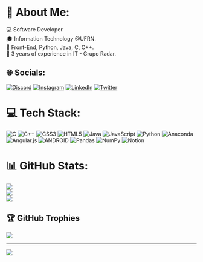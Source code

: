 # 💫 About Me:
💻 Software Developer.<br>🎓 Information Technology @UFRN.<br>🔧 Front-End, Python, Java, C, C++.<br>💼 3 years of experience in IT  - Grupo Radar.<br>


## 🌐 Socials:
[![Discord](https://img.shields.io/badge/Discord-%237289DA.svg?logo=discord&logoColor=white)](https://discord.gg/Confessor#4422) [![Instagram](https://img.shields.io/badge/Instagram-%23E4405F.svg?logo=Instagram&logoColor=white)](https://instagram.com/jorgeconfessor) [![LinkedIn](https://img.shields.io/badge/LinkedIn-%230077B5.svg?logo=linkedin&logoColor=white)](https://linkedin.com/in/jorge-confessor-bb2705247) [![Twitter](https://img.shields.io/badge/Twitter-%231DA1F2.svg?logo=Twitter&logoColor=white)](https://twitter.com/JConfess_r) 

# 💻 Tech Stack:
![C](https://img.shields.io/badge/c-%2300599C.svg?style=plastic&logo=c&logoColor=white) ![C++](https://img.shields.io/badge/c++-%2300599C.svg?style=plastic&logo=c%2B%2B&logoColor=white) ![CSS3](https://img.shields.io/badge/css3-%231572B6.svg?style=plastic&logo=css3&logoColor=white) ![HTML5](https://img.shields.io/badge/html5-%23E34F26.svg?style=plastic&logo=html5&logoColor=white) ![Java](https://img.shields.io/badge/java-%23ED8B00.svg?style=plastic&logo=java&logoColor=white) ![JavaScript](https://img.shields.io/badge/javascript-%23323330.svg?style=plastic&logo=javascript&logoColor=%23F7DF1E) ![Python](https://img.shields.io/badge/python-3670A0?style=plastic&logo=python&logoColor=ffdd54) ![Anaconda](https://img.shields.io/badge/Anaconda-%2344A833.svg?style=plastic&logo=anaconda&logoColor=white) ![Angular.js](https://img.shields.io/badge/angular.js-%23E23237.svg?style=plastic&logo=angularjs&logoColor=white) ![ANDROID](https://img.shields.io/badge/android-%2320232a.svg?style=plastic&logo=android&logoColor=%a4c639) ![Pandas](https://img.shields.io/badge/pandas-%23150458.svg?style=plastic&logo=pandas&logoColor=white) ![NumPy](https://img.shields.io/badge/numpy-%23013243.svg?style=plastic&logo=numpy&logoColor=white) ![Notion](https://img.shields.io/badge/Notion-%23000000.svg?style=plastic&logo=notion&logoColor=white)
# 📊 GitHub Stats:
![](https://github-readme-stats.vercel.app/api?username=JConfessor&theme=dark&hide_border=false&include_all_commits=true&count_private=true)<br/>
![](https://github-readme-streak-stats.herokuapp.com/?user=JConfessor&theme=dark&hide_border=false)<br/>
![](https://github-readme-stats.vercel.app/api/top-langs/?username=JConfessor&theme=dark&hide_border=false&include_all_commits=true&count_private=true&layout=compact)

## 🏆 GitHub Trophies
![](https://github-profile-trophy.vercel.app/?username=JConfessor&theme=tokyonight&no-frame=false&no-bg=true&margin-w=4)

---
[![](https://visitcount.itsvg.in/api?id=JConfessor&icon=8&color=1)](https://visitcount.itsvg.in)

<!-- Proudly created with GPRM ( https://gprm.itsvg.in ) -->
